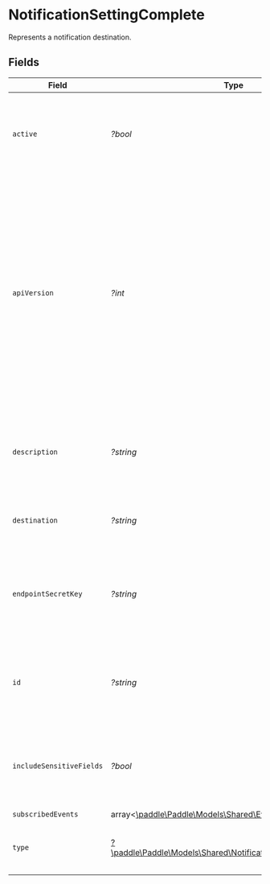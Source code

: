 # NotificationSettingComplete

Represents a notification destination.


## Fields

| Field                                                                                                                                                                                                             | Type                                                                                                                                                                                                              | Required                                                                                                                                                                                                          | Description                                                                                                                                                                                                       | Example                                                                                                                                                                                                           |
| ----------------------------------------------------------------------------------------------------------------------------------------------------------------------------------------------------------------- | ----------------------------------------------------------------------------------------------------------------------------------------------------------------------------------------------------------------- | ----------------------------------------------------------------------------------------------------------------------------------------------------------------------------------------------------------------- | ----------------------------------------------------------------------------------------------------------------------------------------------------------------------------------------------------------------- | ----------------------------------------------------------------------------------------------------------------------------------------------------------------------------------------------------------------- |
| `active`                                                                                                                                                                                                          | *?bool*                                                                                                                                                                                                           | :heavy_minus_sign:                                                                                                                                                                                                | Whether Paddle should try to deliver events to this notification destination.                                                                                                                                     |                                                                                                                                                                                                                   |
| `apiVersion`                                                                                                                                                                                                      | *?int*                                                                                                                                                                                                            | :heavy_minus_sign:                                                                                                                                                                                                | API version that returned objects for events should conform to. Must be a valid version of the Paddle API. Cannot be a version older than your account default. Defaults to your account default if not included. |                                                                                                                                                                                                                   |
| `description`                                                                                                                                                                                                     | *?string*                                                                                                                                                                                                         | :heavy_minus_sign:                                                                                                                                                                                                | Short description for this notification destination. Shown in the Paddle Dashboard.                                                                                                                               |                                                                                                                                                                                                                   |
| `destination`                                                                                                                                                                                                     | *?string*                                                                                                                                                                                                         | :heavy_minus_sign:                                                                                                                                                                                                | Webhook endpoint URL or email address.                                                                                                                                                                            |                                                                                                                                                                                                                   |
| `endpointSecretKey`                                                                                                                                                                                               | *?string*                                                                                                                                                                                                         | :heavy_minus_sign:                                                                                                                                                                                                | Webhook destination secret key, prefixed with `pdl_ntfset_`. Used for signature verification.                                                                                                                     |                                                                                                                                                                                                                   |
| `id`                                                                                                                                                                                                              | *?string*                                                                                                                                                                                                         | :heavy_minus_sign:                                                                                                                                                                                                | Unique Paddle ID for this notification setting, prefixed with `ntfset_`.                                                                                                                                          | ntfset_01gt21c5pdx9q1e4mh1xrsjjn6                                                                                                                                                                                 |
| `includeSensitiveFields`                                                                                                                                                                                          | *?bool*                                                                                                                                                                                                           | :heavy_minus_sign:                                                                                                                                                                                                | Whether potentially sensitive fields should be sent to this notification destination.                                                                                                                             |                                                                                                                                                                                                                   |
| `subscribedEvents`                                                                                                                                                                                                | array<[\paddle\Paddle\Models\Shared\EventType](../../Models/Shared/EventType.md)>                                                                                                                                 | :heavy_minus_sign:                                                                                                                                                                                                | N/A                                                                                                                                                                                                               |                                                                                                                                                                                                                   |
| `type`                                                                                                                                                                                                            | [?\paddle\Paddle\Models\Shared\NotificationSettingCompleteType](../../Models/Shared/NotificationSettingCompleteType.md)                                                                                           | :heavy_minus_sign:                                                                                                                                                                                                | Where notifications should be sent for this destination.                                                                                                                                                          |                                                                                                                                                                                                                   |